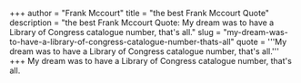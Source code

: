 +++
author = "Frank Mccourt"
title = "the best Frank Mccourt Quote"
description = "the best Frank Mccourt Quote: My dream was to have a Library of Congress catalogue number, that's all."
slug = "my-dream-was-to-have-a-library-of-congress-catalogue-number-thats-all"
quote = '''My dream was to have a Library of Congress catalogue number, that's all.'''
+++
My dream was to have a Library of Congress catalogue number, that's all.

